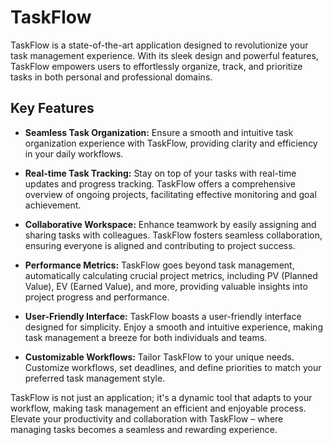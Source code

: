 # TaskFlow

TaskFlow is a state-of-the-art application designed to revolutionize your task management experience. With its sleek design and powerful features, TaskFlow empowers users to effortlessly organize, track, and prioritize tasks in both personal and professional domains.

## Key Features

- **Seamless Task Organization:** Ensure a smooth and intuitive task organization experience with TaskFlow, providing clarity and efficiency in your daily workflows.

- **Real-time Task Tracking:** Stay on top of your tasks with real-time updates and progress tracking. TaskFlow offers a comprehensive overview of ongoing projects, facilitating effective monitoring and goal achievement.

- **Collaborative Workspace:** Enhance teamwork by easily assigning and sharing tasks with colleagues. TaskFlow fosters seamless collaboration, ensuring everyone is aligned and contributing to project success.

- **Performance Metrics:** TaskFlow goes beyond task management, automatically calculating crucial project metrics, including PV (Planned Value), EV (Earned Value), and more, providing valuable insights into project progress and performance.

- **User-Friendly Interface:** TaskFlow boasts a user-friendly interface designed for simplicity. Enjoy a smooth and intuitive experience, making task management a breeze for both individuals and teams.

- **Customizable Workflows:** Tailor TaskFlow to your unique needs. Customize workflows, set deadlines, and define priorities to match your preferred task management style.

TaskFlow is not just an application; it's a dynamic tool that adapts to your workflow, making task management an efficient and enjoyable process. Elevate your productivity and collaboration with TaskFlow – where managing tasks becomes a seamless and rewarding experience.
